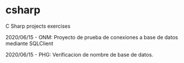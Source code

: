 # csharp
C Sharp projects exercises

2020/06/15 - ONM: Proyecto de prueba de conexiones a base de datos mediante SQLClient

2020/06/15 - PHG: Verificacion de nombre de base de datos.